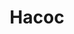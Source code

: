 ---
id: '55'
title: Насос
description: Залог 1000 рублей
price: '300'
order: 55
default_thumbnail_image: image/IMG_20210204_153534.jpg
default_original_image: image/IMG_20210204_153534_sm.jpg
category: content/category/02sad.md
featured: true
layout: product
---